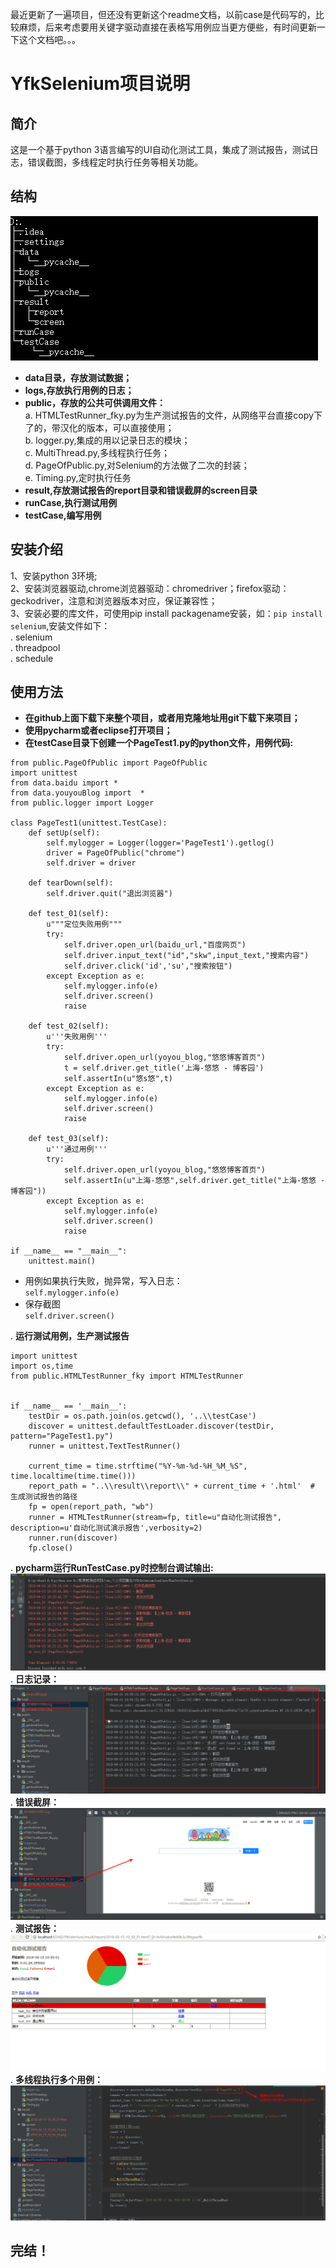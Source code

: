 最近更新了一遍项目，但还没有更新这个readme文档，以前case是代码写的，比较麻烦，后来考虑要用关键字驱动直接在表格写用例应当更方便些，有时间更新一下这个文档吧。。。

# YfkSelenium项目说明
## 简介
这是一个基于python 3语言编写的UI自动化测试工具，集成了测试报告，测试日志，错误截图，多线程定时执行任务等相关功能。
## 结构
![Alt text](https://github.com/ctnyan/image/raw/master/picture/1.png)  

- **data目录，存放测试数据；**  
- **logs,存放执行用例的日志；**  
- **public，存放的公共可供调用文件：**    
a. HTMLTestRunner_fky.py为生产测试报告的文件，从网络平台直接copy下了的，带汉化的版本，可以直接使用；  
b. logger.py,集成的用以记录日志的模块；  
c. MultiThread.py,多线程执行任务；  
d. PageOfPublic.py,对Selenium的方法做了二次的封装；  
e. Timing.py,定时执行任务  
- **result,存放测试报告的report目录和错误截屏的screen目录**  
- **runCase,执行测试用例**  
- **testCase,编写用例**  

## 安装介绍
1、安装python 3环境;  
2、安装浏览器驱动,chrome浏览器驱动：chromedriver；firefox驱动：geckodriver，注意和浏览器版本对应，保证兼容性；  
3、安装必要的库文件，可使用pip install packagename安装，如：`pip install selenium`,安装文件如下：    
. selenium   
. threadpool  
. schedule  
## 使用方法 
- **在github上面下载下来整个项目，或者用克隆地址用git下载下来项目；**  
- **使用pycharm或者eclipse打开项目；**  
- **在testCase目录下创建一个PageTest1.py的python文件，用例代码:**   
```
from public.PageOfPublic import PageOfPublic
import unittest
from data.baidu import *
from data.youyouBlog import  *
from public.logger import Logger

class PageTest1(unittest.TestCase):
    def setUp(self):
        self.mylogger = Logger(logger='PageTest1').getlog()
        driver = PageOfPublic("chrome")
        self.driver = driver

    def tearDown(self):
        self.driver.quit("退出浏览器")

    def test_01(self):
        u"""定位失败用例"""
        try:
            self.driver.open_url(baidu_url,"百度网页")
            self.driver.input_text("id","skw",input_text,"搜索内容")
            self.driver.click('id','su',"搜索按钮")
        except Exception as e:
            self.mylogger.info(e)
            self.driver.screen()
            raise

    def test_02(self):
        u'''失败用例'''
        try:
            self.driver.open_url(yoyou_blog,"悠悠博客首页")
            t = self.driver.get_title('上海-悠悠 - 博客园')
            self.assertIn(u"悠s悠",t)
        except Exception as e:
            self.mylogger.info(e)
            self.driver.screen()
            raise

    def test_03(self):
        u'''通过用例'''
        try:
            self.driver.open_url(yoyou_blog,"悠悠博客首页")
            self.assertIn(u"上海-悠悠",self.driver.get_title("上海-悠悠 - 博客园"))
        except Exception as e:
            self.mylogger.info(e)
            self.driver.screen()
            raise

if __name__ == "__main__":
    unittest.main()
```
+ 用例如果执行失败，抛异常，写入日志：  
`self.mylogger.info(e)`   
+ 保存截图  
`self.driver.screen()`  

.  **运行测试用例，生产测试报告**  
```
import unittest
import os,time
from public.HTMLTestRunner_fky import HTMLTestRunner


if __name__ == '__main__':
    testDir = os.path.join(os.getcwd(), '..\\testCase')
    discover = unittest.defaultTestLoader.discover(testDir, pattern="PageTest1.py")
    runner = unittest.TextTestRunner()

    current_time = time.strftime("%Y-%m-%d-%H_%M_%S", time.localtime(time.time()))
    report_path = "..\\result\\report\\" + current_time + '.html'  # 生成测试报告的路径
    fp = open(report_path, "wb")
    runner = HTMLTestRunner(stream=fp, title=u"自动化测试报告", description=u'自动化测试演示报告',verbosity=2)
    runner.run(discover)
    fp.close()
```

. **pycharm运行RunTestCase.py时控制台调试输出:**   
![Alt text](https://github.com/ctnyan/image/raw/master/运行用例控制台输出运行日志信息.png)  
. **日志记录：**  
![Alt text](https://github.com/ctnyan/image/raw/master/日志生成.png)   
. **错误截屏：**   
![Alt text](https://github.com/ctnyan/image/raw/master/错误截屏.png)   
. **测试报告：**  
![Alt text](https://github.com/ctnyan/image/raw/master/测试报告.png)   
. **多线程执行多个用例：**    
![Alt text](https://github.com/ctnyan/image/raw/master/多线程执行用例.png)   

## 完结！
    


